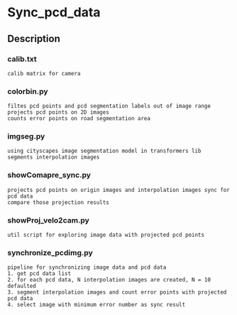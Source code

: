 # Sync_pcd_data

## Description
### calib.txt
    calib matrix for camera
### colorbin.py
    filtes pcd points and pcd segmentation labels out of image range
    projects pcd points on 2D images
    counts error points on road segmentation area
### imgseg.py
    using cityscapes image segmentation model in transformers lib
    segments interpolation images
### showComapre_sync.py
    projects pcd points on origin images and interpolation images sync for pcd data
    compare those projection results
### showProj_velo2cam.py
    util script for exploring image data with projected pcd points
### synchronize_pcdimg.py
    pipeline for synchronizing image data and pcd data
    1. get pcd data list
    2. for each pcd data, N interpolation images are created, N = 10 defaulted
    3. segment interpolation images and count error points with projected pcd data
    4. select image with minimum error number as sync result
